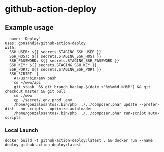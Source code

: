 # github-action-deploy

## Example usage

    - name: 'Deploy'
    uses: gonsandia/github-action-deploy
    with:
      SSH_USER: ${{ secrets.STAGING_SSH_USER }}
      SSH_HOST: ${{ secrets.STAGING_SSH_HOST }}
      SSH_PASSWORD: ${{ secrets.STAGING_SSH_PASSWORD }}
      SSH_KEY: ${{ secrets.STAGING_SSH_KEY }}
      SSH_PORT: ${{ secrets.STAGING_SSH_PORT }}
      SSH_SCRIPT: |-
        #!/usr/bin/env bash
        cd ~/www/api
        git stash  && git branch backup-$(date +"%y%m%d-%H%M") && git checkout master && git pull
        cd ./www
        cp ~/secret/.env.prod .env
        /home/gonzalosantos/.bin/php ../../composer.phar update --prefer-dist --no-scripts --optimize-autoloader
        /home/gonzalosantos/.bin/php ../../composer.phar run-script auto-scripts

### Local Launch

    docker build -t github-action-deploy:latest . && docker run --name deploy github-action-deploy:latest 
